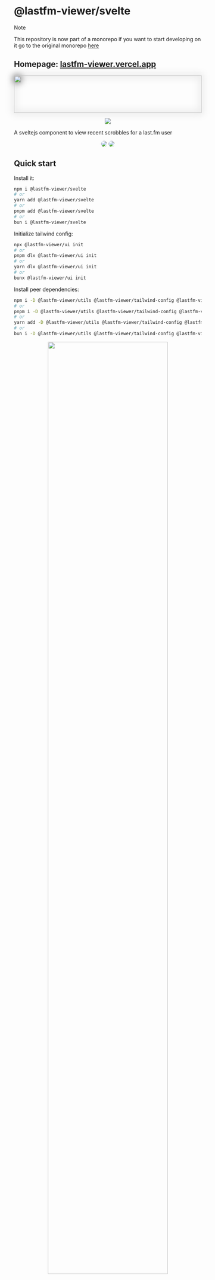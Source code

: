 # @lastfm-viewer/svelte

> [!NOTE]
> This repository is now part of a monorepo if you want to start developing on it go to the original monorepo [here](https://github.com/ZOASR/lastfm-viewer)

## Homepage: [lastfm-viewer.vercel.app](lastfm-viewer.vercel.app)

<p align="center" >
  <img  style="filter: drop-shadow(0 0 10px black);" src="./images/lfmv_logo.svg" width="100%" height="100" />
</p>

<p align="center" >

<a href="https://www.npmjs.com/package/@lastfm-viewer/svelte" alt="@lastfm-viewer/svelte(npm)">
<img src="https://img.shields.io/npm/dt/@lastfm-viewer/svelte?style=for-the-badge&logo=npm&logoColor=red&label=@lastfm-viewer/svelte" /></a>
</p>

A sveltejs component to view recent scrobbles for a last.fm user

<p align="center">
  <img src="https://github.com/ZOASR/lastfm-viewer-svelte/blob/main/images/Preview_1.png" style="border-radius: 10px"/>
  <img src="https://github.com/ZOASR/lastfm-viewer-svelte/blob/main/images/Preview_2.png" style="border-radius: 10px"/>
</p>

## Quick start

Install it:

```bash
npm i @lastfm-viewer/svelte
# or
yarn add @lastfm-viewer/svelte
# or
pnpm add @lastfm-viewer/svelte
# or
bun i @lastfm-viewer/svelte
```

Initialize tailwind config:

```bash
npx @lastfm-viewer/ui init
# or
pnpm dlx @lastfm-viewer/ui init
# or
yarn dlx @lastfm-viewer/ui init
# or
bunx @lastfm-viewer/ui init
```

Install peer dependencies:

```bash
npm i -D @lastfm-viewer/utils @lastfm-viewer/tailwind-config @lastfm-viewer/ui @iconify/svelte @fontsource/inter
# or
pnpm i -D @lastfm-viewer/utils @lastfm-viewer/tailwind-config @lastfm-viewer/ui @iconify/svelte @fontsource/inter
# or
yarn add -D @lastfm-viewer/utils @lastfm-viewer/tailwind-config @lastfm-viewer/ui @iconify/svelte @fontsource/inter
# or
bun i -D @lastfm-viewer/utils @lastfm-viewer/tailwind-config @lastfm-viewer/ui @iconify/svelte @fontsource/inter
```

<p align="center">
<img width="80%" src="./images/divider.svg" />
</p>

> [!NOTE]
> If you're installing the component inside an Astro project do this instead:

```bash
npm install @astrojs/tailwind tailwindcss
# or
pnpm add @astrojs/tailwind tailwindcss
# or
yarn add @astrojs/tailwind tailwindcss
```

Inside `astro.config.mjs` add the css nesting option:

```js
import { defineConfig } from 'astro/config';

export default defineConfig({
	integrations: [
		// ...
		tailwind({
			nesting: true
		})
		// ...
	]
});
```

Use it:

to start using the component you first need to get a last.fm API key from [here](https://www.last.fm/api), once you've done that just import the component and specify the username of the user you want to get scrobbling information from:

> Please note that some users set their profile stats to private, so not every user is applicable, if you're using this component on your personal account just set your "Recent listening" stats to public [here](https://www.last.fm/settings/privacy)

```svelte
<script>
	import SvelteLastFmViewer from '@lastfm-viewer/svelte/SvelteLastFMViewer.svelte';
</script>

<SvelteLastFmViewer user="[username]" api_key="[API_KEY]" />
```

<p align="center">
<img width="80%" src="./images/divider.svg" />
</p>

## Props:

### `user: string` :

last.fm username

<p align="center">
<img width="50%" src="./images/divider.svg" />
</p>

### `api_key: string` :

your last.fm public api key

<p align="center">
<img width="50%" src="./images/divider.svg" />
</p>

### `updateInterval?: number` :

if you want to frequently fetch the user's listening info just specify the `updateInterval` prop. (milliseconds) (it takes a number that determines the update interval):

```svelte
<script>
	import SvelteLastFmViewer from "@lastfm-viewer/svelte/SvelteLastFMViewer.svelte";
</script>

<SvelteLastFmViewer
	user="[username]"
	api_key="[API_KEY]"
	updateInterval={20000} {/* 20 seconds */}
/>
```

> [!CAUTION]
> setting the `updateInterval` prop to a low number might subject your api key for termination, to avoid this just use a higher more reasonable number.

<p align="center">
<img width="50%" src="./images/divider.svg" />
</p>

### `mode?: ("dev" | "prod")` = `"dev"` :

The default value for this prop is: `"dev"`

when using `"dev"` mode any error that haapens will be viewed with the following message above it:

`Hello developer👋, please consider handling the following error before deployment:`

![Error during development](./images/error_dev.png)

when using `"prod"` mode the error is shown as is:

![Error during production](./images/error_prod.png)

